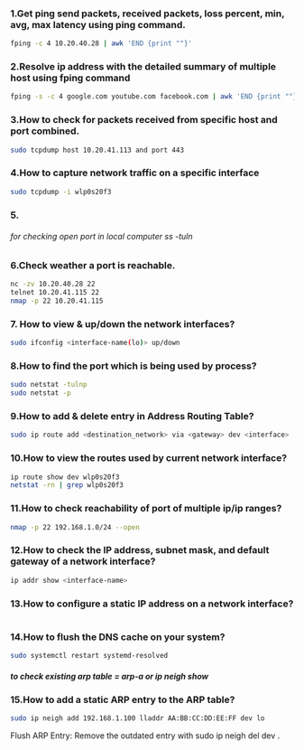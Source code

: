 ### 1.Get ping send packets, received packets, loss percent, min, avg, max latency using ping command.
```bash
fping -c 4 10.20.40.28 | awk 'END {print ""}'
```

### 2.Resolve ip address with the detailed summary of multiple host using fping command
```bash
fping -s -c 4 google.com youtube.com facebook.com | awk 'END {print ""}'
```

### 3.How to check for packets received from specific host and port combined.
```bash
sudo tcpdump host 10.20.41.113 and port 443
```

### 4.How to capture network traffic on a specific interface
```bash
sudo tcpdump -i wlp0s20f3
```

### 5.


###### for checking open port in local computer ss -tuln
### 6.Check weather a port is reachable.
```bash
nc -zv 10.20.40.28 22
telnet 10.20.41.115 22
nmap -p 22 10.20.41.115
```

### 7. How to view & up/down the network interfaces?
```bash
sudo ifconfig <interface-name(lo)> up/down
```

### 8.How to find the port which is being used by process?
```bash
sudo netstat -tulnp
sudo netstat -p
```

### 9.How to add & delete entry in Address Routing Table?
```bash
sudo ip route add <destination_network> via <gateway> dev <interface>
```

### 10.How to view the routes used by current network interface?
```bash
ip route show dev wlp0s20f3
netstat -rn | grep wlp0s20f3
```
### 11.How to check reachability of port of multiple ip/ip ranges?
```bash
nmap -p 22 192.168.1.0/24 --open
```

### 12.How to check the IP address, subnet mask, and default gateway of a network interface?
```bash
ip addr show <interface-name>
```

### 13.How to configure a static IP address on a network interface?
```bash


```

### 14.How to flush the DNS cache on your system?
```bash
sudo systemctl restart systemd-resolved
```

##### to check existing arp table = arp-a or ip neigh show

### 15.How to add a static ARP entry to the ARP table?
```bash
sudo ip neigh add 192.168.1.100 lladdr AA:BB:CC:DD:EE:FF dev lo
```
Flush ARP Entry:
Remove the outdated entry with sudo ip neigh del <IP> dev <interface>.